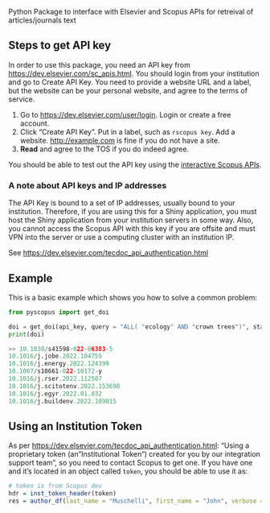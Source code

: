 
<!-- README.md is generated from README.Rmd. Please edit that file -->

Python Package to interface with Elsevier and Scopus APIs for retreival of articles/journals text




## Steps to get API key

In order to use this package, you need an API key from
<https://dev.elsevier.com/sc_apis.html>. You should login from your
institution and go to Create API Key. You need to provide a website URL
and a label, but the website can be your personal website, and agree to
the terms of service.

1.  Go to <https://dev.elsevier.com/user/login>. Login or create a free
    account.
2.  Click “Create API Key”. Put in a label, such as `rscopus key`. Add a
    website. <http://example.com> is fine if you do not have a site.
3.  **Read** and agree to the TOS if you do indeed agree.




You should be able to test out the API key using the [interactive Scopus
APIs](https://dev.elsevier.com/scopus.html).

### A note about API keys and IP addresses

The API Key is bound to a set of IP addresses, usually bound to your
institution. Therefore, if you are using this for a Shiny application,
you must host the Shiny application from your institution servers in
some way. Also, you cannot access the Scopus API with this key if you
are offsite and must VPN into the server or use a computing cluster with
an institution IP.

See <https://dev.elsevier.com/tecdoc_api_authentication.html>

## Example

This is a basic example which shows you how to solve a common problem:

``` python
from pyscopus import get_doi

doi = get_doi(api_key, query = "ALL( "ecology" AND "crown trees")", start_date = 01-2015, end_date=02-2016)
print(doi)

>> 10.1038/s41598-022-06383-5
10.1016/j.jobe.2022.104755
10.1016/j.energy.2022.124399
10.1007/s10661-022-10172-y
10.1016/j.rser.2022.112507
10.1016/j.scitotenv.2022.153698
10.1016/j.egyr.2022.01.032
10.1016/j.buildenv.2022.109015

```
## Using an Institution Token

As per <https://dev.elsevier.com/tecdoc_api_authentication.html>: “Using
a proprietary token (an”Institutional Token“) created for you by our
integration support team”, so you need to contact Scopus to get one. If
you have one and it’s located in an object called `token`, you should be
able to use it as:

``` r
# token is from Scopus dev
hdr = inst_token_header(token)
res = author_df(last_name = "Muschelli", first_name = "John", verbose = FALSE, general = FALSE, headers = hdr)
```

